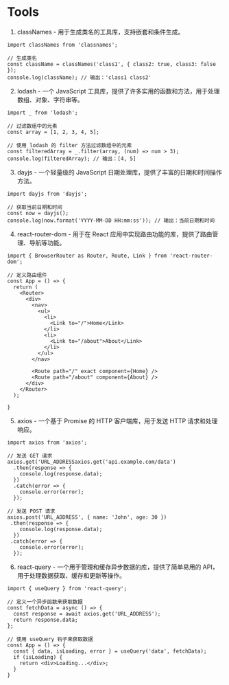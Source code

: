 # Tools

1. classNames - 用于生成类名的工具库，支持嵌套和条件生成。

```tsx
import classNames from 'classnames';

// 生成类名
const className = classNames('class1', { class2: true, class3: false });
console.log(className); // 输出：'class1 class2'
```

2. lodash - 一个 JavaScript 工具库，提供了许多实用的函数和方法，用于处理数组、对象、字符串等。

```tsx
import _ from 'lodash';

// 过滤数组中的元素
const array = [1, 2, 3, 4, 5];

// 使用 lodash 的 filter 方法过滤数组中的元素
const filteredArray = _.filter(array, (num) => num > 3);
console.log(filteredArray); // 输出：[4, 5]
```

3. dayjs - 一个轻量级的 JavaScript 日期处理库，提供了丰富的日期和时间操作方法。

```tsx
import dayjs from 'dayjs';

// 获取当前日期和时间
const now = dayjs();
console.log(now.format('YYYY-MM-DD HH:mm:ss')); // 输出：当前日期和时间
```

4. react-router-dom - 用于在 React 应用中实现路由功能的库，提供了路由管理、导航等功能。

```tsx
import { BrowserRouter as Router, Route, Link } from 'react-router-dom';

// 定义路由组件
const App = () => {
  return (
    <Router>
      <div>
        <nav>
          <ul>
            <li>
              <Link to="/">Home</Link>
            </li>
            <li>
              <Link to="/about">About</Link>  
            </li>
          </ul>
        </nav>

        <Route path="/" exact component={Home} />
        <Route path="/about" component={About} />
      </div>
    </Router>
  );

}
```

5. axios - 一个基于 Promise 的 HTTP 客户端库，用于发送 HTTP 请求和处理响应。

```tsx
import axios from 'axios';

// 发送 GET 请求
axios.get('URL_ADDRESSaxios.get('api.example.com/data')
  .then(response => {
    console.log(response.data);
  })
  .catch(error => {
    console.error(error);
  });

// 发送 POST 请求
axios.post('URL_ADDRESS', { name: 'John', age: 30 })
 .then(response => {
    console.log(response.data);
  })
 .catch(error => {
    console.error(error);
  });
```

6. react-query - 一个用于管理和缓存异步数据的库，提供了简单易用的 API，用于处理数据获取、缓存和更新等操作。

```tsx
import { useQuery } from 'react-query';

// 定义一个异步函数来获取数据
const fetchData = async () => {
  const response = await axios.get('URL_ADDRESS');
  return response.data;
};

// 使用 useQuery 钩子来获取数据
const App = () => {
  const { data, isLoading, error } = useQuery('data', fetchData);  
  if (isLoading) {
    return <div>Loading...</div>; 
  }
}
```
